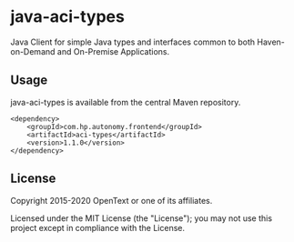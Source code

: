 # java-aci-types

Java Client for simple Java types and interfaces common to both Haven-on-Demand and On-Premise Applications.

## Usage

java-aci-types is available from the central Maven repository.

    <dependency>
        <groupId>com.hp.autonomy.frontend</groupId>
        <artifactId>aci-types</artifactId>
        <version>1.1.0</version>
    </dependency>

## License

Copyright 2015-2020 OpenText or one of its affiliates.

Licensed under the MIT License (the "License"); you may not use this project except in compliance with the License.
